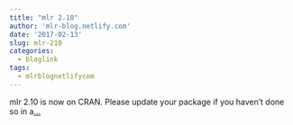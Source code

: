 ```yaml
---
title: "mlr 2.10"
author: 'mlr-blog.netlify.com'
date: '2017-02-13'
slug: mlr-210
categories:
  - bloglink
tags:
  - mlrblognetlifycom
---
```


mlr 2.10 is now on CRAN. Please update your package if you haven’t done so in a[... <i class="fas fa-external-link-alt"></i>](https://mlr-blog.netlify.com/post/2017-02-13-mlr-210/)

